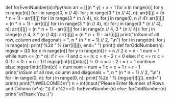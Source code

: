 def forEvenNumber(n):#python
    arr = [[(n * y) + x + 1 for x in range(n)] for y in range(n)]
    for i in range(0, n // 4):
        for j in range(3 * (n // 4), n):
            arr[i][j] = (n * n + 1) - arr[i][j]
    for i in range(3 * (n // 4), n):
        for j in range(0, n // 4):
            arr[i][j] = (n * n + 1) - arr[i][j]
    for i in range(3 * (n // 4), n):
        for j in range(3 * (n // 4), n):
            arr[i][j] = (n * n + 1) - arr[i][j]
    for i in range(n // 4, 3 * (n // 4)):
        for j in range(n // 4, 3 * (n // 4)):
            arr[i][j] = (n * n + 1) - arr[i][j]
    print("\nSum of all row, column and diagonals = ",
          n * (n * n + 1) // 2, "\n")
    for i in range(n):
        for j in range(n):
            print('%2d ' % (arr[i][j]), end=" ")
        print()
def forOddNumber(n):
    mgsqr = [[0 for x in range(n)]
             for y in range(n)]
    r = n // 2
    c = n - 1
    num = 1
    while num <= (n * n):
        if r == -1 and c == n:
            c = n - 2
            r = 0
        else:
            if c == n:
                c = 0
            if r < 0:
                r = n - 1
        if mgsqr[int(r)][int(c)] != 0:
            c = c - 2
            r = r + 1
            continue
        else:
            mgsqr[int(r)][int(c)] = num
            num = num + 1
        c = c + 1
        r = r - 1
    print("\nSum of all row, column and diagonals = ",
          n * (n * n + 1) // 2, "\n")
    for i in range(0, n):
        for j in range(0, n):
            print('%2d ' % (mgsqr[i][j]), end='')
        print()
print("\nWELCOME:)\n")
n = int(input("Please Enter Number of Rows and Column (n*n): "))
if n%2==0:
    forEvenNumber(n)
else:
    forOddNumber(n)
print("\nThank You :)")
